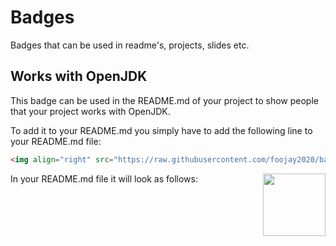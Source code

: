 # Badges
Badges that can be used in readme's, projects, slides etc.

## Works with OpenJDK

This badge can be used in the README.md of your project to show people that your project works with OpenJDK.

To add it to your README.md you simply have to add the following line to your README.md file:

```html
<img align="right" src="https://raw.githubusercontent.com/foojay2020/badges/works_with_openjdk/Works-With-Open-JDK.png" width="100">
```

In your README.md file it will look as follows:
<img align="right" src="https://raw.githubusercontent.com/foojay2020/badges/works_with_openjdk/Works-With-Open-JDK.png" width="100">